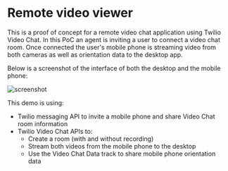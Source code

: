 # Remote video viewer

This is a proof of concept for a remote video chat application using Twilio Video Chat. In this PoC an agent is inviting a user to connect a video chat room. Once connected the user's mobile phone is streaming video from both cameras as well as orientation data to the desktop app. 

Below is a screenshot of the interface of both the desktop and the mobile phone:

![screenshot](https://user-images.githubusercontent.com/54728384/65513021-527e0600-ded2-11e9-93bb-b50487d577f4.png)

This demo is using: 

* Twilio messaging API to invite a mobile phone and share Video Chat room information
* Twilio Video Chat APIs to: 
  * Create a room (with and without recording) 
  * Stream both videos from the mobile phone to the desktop 
  * Use the Video Chat Data track to share mobile phone orientation data
